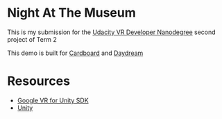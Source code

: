 # Night At The Museum

This is my submission for the [Udacity VR Developer Nanodegree](https://www.udacity.com/course/vr-developer-nanodegree--nd017) second project of Term 2

This demo is built for [Cardboard](https://developers.google.com/vr/unity/get-started-android) and [Daydream](https://developers.google.com/vr/unity/get-started-controller)

# Resources

* [Google VR for Unity SDK](https://github.com/googlevr/gvr-unity-sdk)
* [Unity](https://unity3d.com)